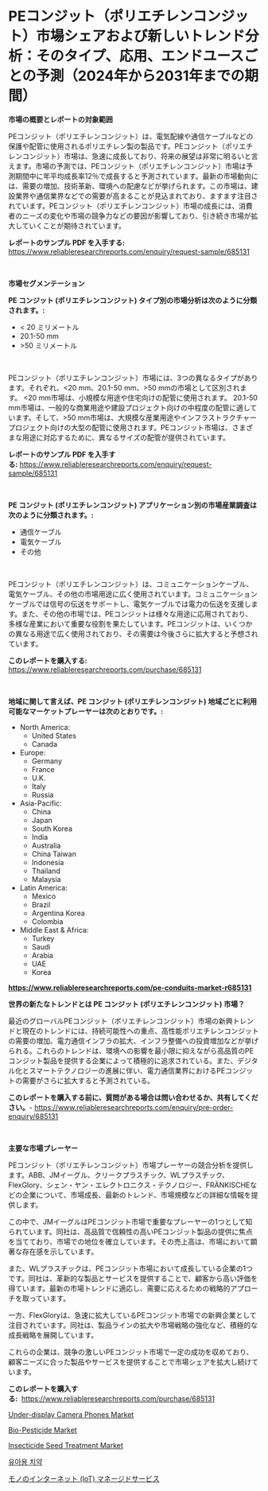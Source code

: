 <p><h1>PEコンジット（ポリエチレンコンジット）市場シェアおよび新しいトレンド分析：そのタイプ、応用、エンドユースごとの予測（2024年から2031年までの期間）</h1></p><p><strong>市場の概要とレポートの対象範囲</strong></p>
<p><p>PEコンジット（ポリエチレンコンジット）は、電気配線や通信ケーブルなどの保護や配管に使用されるポリエチレン製の製品です。PEコンジット（ポリエチレンコンジット）市場は、急速に成長しており、将来の展望は非常に明るいと言えます。市場の予測では、PEコンジット（ポリエチレンコンジット）市場は予測期間中に年平均成長率12％で成長すると予測されています。最新の市場動向には、需要の増加、技術革新、環境への配慮などが挙げられます。この市場は、建設業界や通信業界などでの需要が高まることが見込まれており、ますます注目されています。PEコンジット（ポリエチレンコンジット）市場の成長には、消費者のニーズの変化や市場の競争力などの要因が影響しており、引き続き市場が拡大していくことが期待されています。</p></p>
<p><strong>レポートのサンプル PDF を入手する:</strong> <a href="https://www.reliableresearchreports.com/enquiry/request-sample/685131">https://www.reliableresearchreports.com/enquiry/request-sample/685131</a></p>
<p>&nbsp;</p>
<p><strong>市場セグメンテーション</strong></p>
<p><strong>PE コンジット (ポリエチレンコンジット) タイプ別の市場分析は次のように分類されます。:</strong></p>
<p><ul><li>< 20 ミリメートル</li><li>20.1-50 mm</li><li>>50 ミリメートル</li></ul></p>
<p>&nbsp;</p>
<p><p>PEコンジット（ポリエチレンコンジット）市場には、3つの異なるタイプがあります。それぞれ、<20 mm、20.1-50 mm、>50 mmの市場として区別されます。 <20 mm市場は、小規模な用途や住宅向けの配管に使用されます。 20.1-50 mm市場は、一般的な商業用途や建設プロジェクト向けの中程度の配管に適しています。そして、>50 mm市場は、大規模な産業用途やインフラストラクチャープロジェクト向けの大型の配管に使用されます。PEコンジット市場は、さまざまな用途に対応するために、異なるサイズの配管が提供されています。</p></p>
<p><strong>レポートのサンプル PDF を入手する:</strong>&nbsp;<a href="https://www.reliableresearchreports.com/enquiry/request-sample/685131">https://www.reliableresearchreports.com/enquiry/request-sample/685131</a></p>
<p>&nbsp;</p>
<p><strong> PE コンジット (ポリエチレンコンジット) アプリケーション別の市場産業調査は次のように分類されます。:</strong></p>
<p><ul><li>通信ケーブル</li><li>電気ケーブル</li><li>その他</li></ul></p>
<p>&nbsp;</p>
<p><p>PEコンジット（ポリエチレンコンジット）は、コミュニケーションケーブル、電気ケーブル、その他の市場用途に広く使用されています。コミュニケーションケーブルでは信号の伝送をサポートし、電気ケーブルでは電力の伝送を支援します。また、その他の市場では、PEコンジットは様々な用途に応用されており、多様な産業において重要な役割を果たしています。PEコンジットは、いくつかの異なる用途で広く使用されており、その需要は今後さらに拡大すると予想されています。</p></p>
<p><strong>このレポートを購入する:</strong>&nbsp; <a href="https://www.reliableresearchreports.com/purchase/685131">https://www.reliableresearchreports.com/purchase/685131</a></p>
<p>&nbsp;</p>
<p><strong>地域に関して言えば、PE コンジット (ポリエチレンコンジット) 地域ごとに利用可能なマーケットプレーヤーは次のとおりです。:</strong></p>
<p><ul>
    <li>
        North America:
        <ul>
            <li>United States</li>
            <li>Canada</li>
        </ul>
    </li>
    <li>
        Europe:
        <ul>
            <li>Germany</li>
            <li>France</li>
            <li>U.K.</li>
            <li>Italy</li>
            <li>Russia</li>
        </ul>
    </li>
    <li>
        Asia-Pacific:
        <ul>
            <li>China</li>
            <li>Japan</li>
            <li>South Korea</li>
            <li>India</li>
            <li>Australia</li>
            <li>China Taiwan</li>
            <li>Indonesia</li>
            <li>Thailand</li>
            <li>Malaysia</li>
        </ul>
    </li>
    <li>
        Latin America:
        <ul>
            <li>Mexico</li>
            <li>Brazil</li>
            <li>Argentina Korea</li>
            <li>Colombia</li>
        </ul>
    </li>
    <li>
        Middle East & Africa:
        <ul>
            <li>Turkey</li>
            <li>Saudi</li>
            <li>Arabia</li>
            <li>UAE</li>
            <li>Korea</li>
        </ul>
    </li>
    </ul></p>
<p><strong><a href="https://www.reliableresearchreports.com/pe-conduits-market-r685131">https://www.reliableresearchreports.com/pe-conduits-market-r685131</a></strong>&nbsp;</p>
<p><strong>世界の新たなトレンドとは PE コンジット (ポリエチレンコンジット) 市場？</strong></p>
<p><p>最近のグローバルPEコンジット（ポリエチレンコンジット）市場の新興トレンドと現在のトレンドには、持続可能性への重点、高性能ポリエチレンコンジットの需要の増加、電力通信インフラの拡大、インフラ整備への投資増加などが挙げられる。これらのトレンドは、環境への影響を最小限に抑えながら高品質のPEコンジット製品を提供する企業によって積極的に追求されている。また、デジタル化とスマートテクノロジーの進展に伴い、電力通信業界におけるPEコンジットの需要がさらに拡大すると予測されている。</p></p>
<p><strong>このレポートを購入する前に、質問がある場合は問い合わせるか、共有してください。</strong>- <a href="https://www.reliableresearchreports.com/enquiry/pre-order-enquiry/685131">https://www.reliableresearchreports.com/enquiry/pre-order-enquiry/685131</a></p>
<p>&nbsp;</p>
<p><strong>主要な市場プレーヤー</strong></p>
<p><p>PEコンジット（ポリエチレンコンジット）市場プレーヤーの競合分析を提供します。ABB、JMイーグル、クリークプラスチック、WLプラスチック、FlexGlory、シェン・ヤン・エレクトロニクス・テクノロジー、FRÄNKISCHEなどの企業について、市場成長、最新のトレンド、市場規模などの詳細な情報を提供します。</p><p>この中で、JMイーグルはPEコンジット市場で重要なプレーヤーの1つとして知られています。同社は、高品質で信頼性の高いPEコンジット製品の提供に焦点を当てており、市場での地位を確立しています。その売上高は、市場において顕著な存在感を示しています。</p><p>また、WLプラスチックは、PEコンジット市場において成長している企業の1つです。同社は、革新的な製品とサービスを提供することで、顧客から高い評価を得ています。最新の市場トレンドに適応し、需要に応えるための戦略的アプローチを取っています。</p><p>一方、FlexGloryは、急速に拡大しているPEコンジット市場での新興企業として注目されています。同社は、製品ラインの拡大や市場戦略の強化など、積極的な成長戦略を展開しています。</p><p>これらの企業は、競争の激しいPEコンジット市場で一定の成功を収めており、顧客ニーズに合った製品やサービスを提供することで市場シェアを拡大し続けています。</p></p>
<p><strong>このレポートを購入する:</strong>&nbsp;&nbsp;<a href="https://www.reliableresearchreports.com/purchase/685131">https://www.reliableresearchreports.com/purchase/685131</a></p>
<p><p><a href="https://issuu.com/reportprime-2/docs/under-display-camera-phones-market-size-2030.pptx">Under-display Camera Phones Market</a></p><p><a href="https://github.com/luckyshygirl/Market-Research-Report-List-4/blob/main/bio-pesticide-market.md">Bio-Pesticide Market</a></p><p><a href="https://github.com/markusgodoy/Market-Research-Report-List-3/blob/main/insecticide-seed-treatment-market.md">Insecticide Seed Treatment Market</a></p><p><a href="https://github.com/airdroplover110/Market-Research-Report-List-1/blob/main/9248998102634.md">유아용 치약</a></p><p><a href="https://github.com/roulaayoub-saad/Market-Research-Report-List-1/blob/main/4323653107965.md">モノのインターネット (IoT) マネージドサービス</a></p></p>
